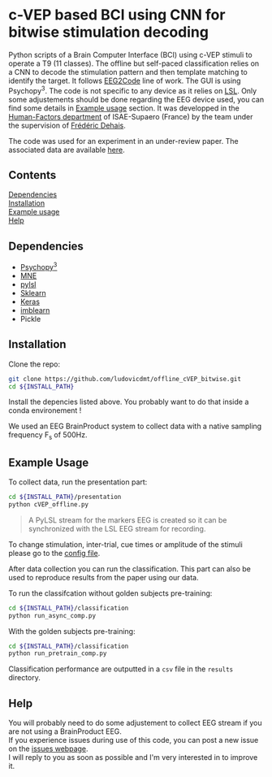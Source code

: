 c-VEP based BCI using CNN for bitwise stimulation decoding
====

Python scripts of a Brain Computer Interface (BCI) using c-VEP stimuli to operate a T9 (11 classes). The offline but self-paced classification relies on a CNN to decode the stimulation pattern and then template matching to identify the target. It follows [EEG2Code](https://journals.plos.org/plosone/article?id=10.1371/journal.pone.0221909) line of work. The GUI is using Psychopy<sup>3</sup>. The code is not specific to any device as it relies on [LSL](https://github.com/sccn/labstreaminglayer). Only some adjustements should be done regarding the EEG device used, you can find some details in [Example usage](#example-usage) section.
It was developped in the [Human-Factors department](https://personnel.isae-supaero.fr/neuroergonomie-et-facteurs-humains-dcas?lang=en) of ISAE-Supaero (France) by the team under the supervision of [Frédéric Dehais](https://personnel.isae-supaero.fr/frederic-dehais/).  

The code was used for an experiment in an under-review paper. The associated data are available [here](https://zenodo.org/record/7277151).

## Contents

[Dependencies](#dependencies)  
[Installation](#installation)  
[Example usage](#example-usage)  
[Help](#help)

## Dependencies

* [Psychopy<sup>3</sup>](https://www.psychopy.org/download.html)
* [MNE](https://mne.tools/stable/install/mne_python.html)
* [pylsl](https://github.com/chkothe/pylsl)
* [Sklearn](https://scikit-learn.org/stable/install.html)
* [Keras](https://keras.io/)
* [imblearn](https://imbalanced-learn.org/stable/)
* Pickle

## Installation

Clone the repo:

```bash
git clone https://github.com/ludovicdmt/offline_cVEP_bitwise.git
cd ${INSTALL_PATH}
```

Install the depencies listed above. You probably want to do that inside a conda environement ! 

We used an EEG BrainProduct system to collect data with a native sampling frequency F<sub>s</sub> of 500Hz.

## Example Usage

To collect data, run the presentation part:

```bash
cd ${INSTALL_PATH}/presentation
python cVEP_offline.py
```

> A PyLSL stream for the markers EEG is created so it can be synchronized with the LSL EEG stream for recording.

To change stimulation, inter-trial, cue times or amplitude of the stimuli please go to the [config file](https://github.com/ludovicdmt/offline_cVEP_bitwise/blob/main/presentation/T9_config_cVEpoffline.json).  


After data collection you can run the classification. This part can also be used to reproduce results from the paper using our data.

To run the classifcation without golden subjects pre-training:
```bash
cd ${INSTALL_PATH}/classification
python run_async_comp.py
```

With the golden subjects pre-training:
```bash
cd ${INSTALL_PATH}/classification
python run_pretrain_comp.py
```

Classification performance are outputted in a `csv` file in the `results` directory.

## Help

You will probably need to do some adjustement to collect EEG stream if you are not using a BrainProduct EEG.  
If you experience issues during  use of this code, you can post a new issue on the [issues webpage](https://github.com/ludovicdmt/offline_cVEP_bitwise/issues).  
I will reply to you as soon as possible and I'm very interested in to improve it.


